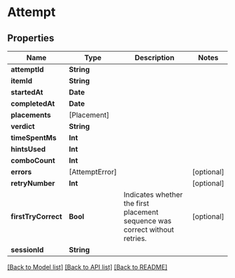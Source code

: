 # Attempt

## Properties
Name | Type | Description | Notes
------------ | ------------- | ------------- | -------------
**attemptId** | **String** |  | 
**itemId** | **String** |  | 
**startedAt** | **Date** |  | 
**completedAt** | **Date** |  | 
**placements** | [Placement] |  | 
**verdict** | **String** |  | 
**timeSpentMs** | **Int** |  | 
**hintsUsed** | **Int** |  | 
**comboCount** | **Int** |  | 
**errors** | [AttemptError] |  | [optional] 
**retryNumber** | **Int** |  | [optional] 
**firstTryCorrect** | **Bool** | Indicates whether the first placement sequence was correct without retries. | [optional] 
**sessionId** | **String** |  | 

[[Back to Model list]](../README.md#documentation-for-models) [[Back to API list]](../README.md#documentation-for-api-endpoints) [[Back to README]](../README.md)


